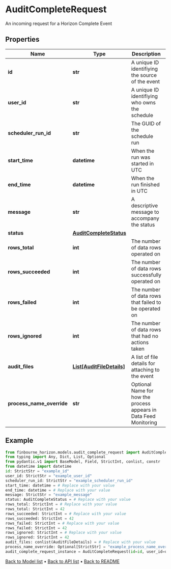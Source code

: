 # AuditCompleteRequest

An incoming request for a Horizon Complete Event
## Properties
Name | Type | Description | Notes
------------ | ------------- | ------------- | -------------
**id** | **str** | A unique ID identifiying the source of the event | 
**user_id** | **str** | A unique ID identifiying who owns the schedule | 
**scheduler_run_id** | **str** | The GUID of the schedule run | 
**start_time** | **datetime** | When the run was started in UTC | 
**end_time** | **datetime** | When the run finished in UTC | 
**message** | **str** | A descriptive message to accompany the status | 
**status** | [**AuditCompleteStatus**](AuditCompleteStatus.md) |  | 
**rows_total** | **int** | The number of data rows operated on | 
**rows_succeeded** | **int** | The number of data rows successfully operated on | 
**rows_failed** | **int** | The number of data rows that failed to be operated on | 
**rows_ignored** | **int** | The number of data rows that had no actions taken | 
**audit_files** | [**List[AuditFileDetails]**](AuditFileDetails.md) | A list of file details for attaching to the event | 
**process_name_override** | **str** | Optional Name for how the process appears in Data Feed Monitoring | [optional] 
## Example

```python
from finbourne_horizon.models.audit_complete_request import AuditCompleteRequest
from typing import Any, Dict, List, Optional
from pydantic.v1 import BaseModel, Field, StrictInt, conlist, constr
from datetime import datetime
id: StrictStr = "example_id"
user_id: StrictStr = "example_user_id"
scheduler_run_id: StrictStr = "example_scheduler_run_id"
start_time: datetime = # Replace with your value
end_time: datetime = # Replace with your value
message: StrictStr = "example_message"
status: AuditCompleteStatus = # Replace with your value
rows_total: StrictInt = # Replace with your value
rows_total: StrictInt = 42
rows_succeeded: StrictInt = # Replace with your value
rows_succeeded: StrictInt = 42
rows_failed: StrictInt = # Replace with your value
rows_failed: StrictInt = 42
rows_ignored: StrictInt = # Replace with your value
rows_ignored: StrictInt = 42
audit_files: conlist(AuditFileDetails) = # Replace with your value
process_name_override: Optional[StrictStr] = "example_process_name_override"
audit_complete_request_instance = AuditCompleteRequest(id=id, user_id=user_id, scheduler_run_id=scheduler_run_id, start_time=start_time, end_time=end_time, message=message, status=status, rows_total=rows_total, rows_succeeded=rows_succeeded, rows_failed=rows_failed, rows_ignored=rows_ignored, audit_files=audit_files, process_name_override=process_name_override)

```

[Back to Model list](../README.md#documentation-for-models) &#8226; [Back to API list](../README.md#documentation-for-api-endpoints) &#8226; [Back to README](../README.md)

